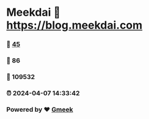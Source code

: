 # Meekdai :link: https://blog.meekdai.com 
### :page_facing_up: [45](https://blog.meekdai.com/tag.html) 
### :speech_balloon: 86 
### :hibiscus: 109532 
### :alarm_clock: 2024-04-07 14:33:42 
### Powered by :heart: [Gmeek](https://github.com/Meekdai/Gmeek)
